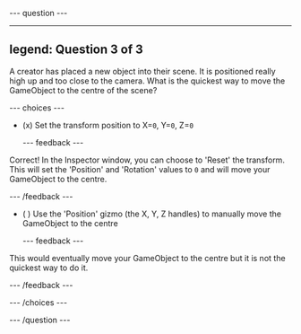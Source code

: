 
--- question ---

---
legend: Question 3 of 3
---

A creator has placed a new object into their scene. It is positioned really high up and too close to the camera. What is the quickest way to move the GameObject to the centre of the scene?

--- choices ---

- (x) Set the transform position to X=`0`, Y=`0`, Z=`0`

  --- feedback ---

Correct! In the Inspector window, you can choose to 'Reset' the transform. This will set the 'Position' and 'Rotation' values to `0` and will move your GameObject to the centre.

  --- /feedback ---

- ( ) Use the 'Position' gizmo (the X, Y, Z handles) to manually move the GameObject to the centre

  --- feedback ---

This would eventually move your GameObject to the centre but it is not the quickest way to do it.

  --- /feedback ---

--- /choices ---

--- /question ---

